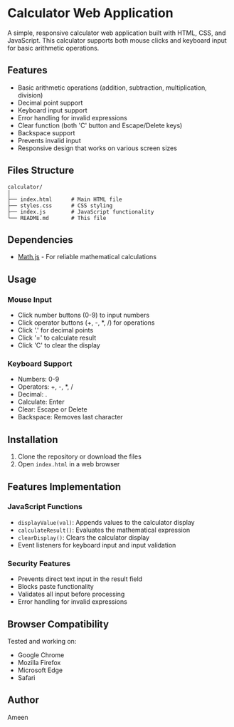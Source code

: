 # Calculator Web Application

A simple, responsive calculator web application built with HTML, CSS, and JavaScript. This calculator supports both mouse clicks and keyboard input for basic arithmetic operations.

## Features

- Basic arithmetic operations (addition, subtraction, multiplication, division)
- Decimal point support
- Keyboard input support
- Error handling for invalid expressions
- Clear function (both 'C' button and Escape/Delete keys)
- Backspace support
- Prevents invalid input
- Responsive design that works on various screen sizes

## Files Structure

```
calculator/
│
├── index.html      # Main HTML file
├── styles.css      # CSS styling
├── index.js        # JavaScript functionality
└── README.md       # This file
```

## Dependencies

- [Math.js](https://cdnjs.cloudflare.com/ajax/libs/mathjs/10.6.4/math.js) - For reliable mathematical calculations

## Usage

### Mouse Input
- Click number buttons (0-9) to input numbers
- Click operator buttons (+, -, *, /) for operations
- Click '.' for decimal points
- Click '=' to calculate result
- Click 'C' to clear the display

### Keyboard Support
- Numbers: 0-9
- Operators: +, -, *, /
- Decimal: .
- Calculate: Enter
- Clear: Escape or Delete
- Backspace: Removes last character

## Installation

1. Clone the repository or download the files
2. Open `index.html` in a web browser

## Features Implementation

### JavaScript Functions

- `displayValue(val)`: Appends values to the calculator display
- `calculateResult()`: Evaluates the mathematical expression
- `clearDisplay()`: Clears the calculator display
- Event listeners for keyboard input and input validation

### Security Features

- Prevents direct text input in the result field
- Blocks paste functionality
- Validates all input before processing
- Error handling for invalid expressions

## Browser Compatibility

Tested and working on:
- Google Chrome
- Mozilla Firefox
- Microsoft Edge
- Safari

## Author

Ameen
